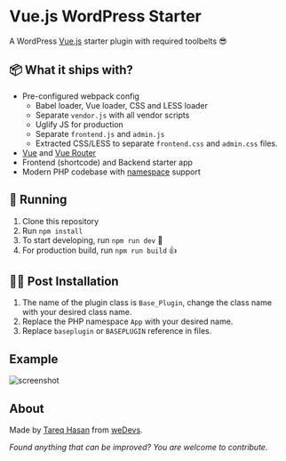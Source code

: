 # Vue.js WordPress Starter

A WordPress [Vue.js](https://vuejs.org/) starter plugin with required toolbelts 😎

## 📦 What it ships with?

 - Pre-configured webpack config
   - Babel loader, Vue loader, CSS and LESS loader
   - Separate `vendor.js` with all vendor scripts
   - Uglify JS for production
   - Separate `frontend.js` and `admin.js`
   - Extracted CSS/LESS to separate `frontend.css` and `admin.css` files.
 - [Vue](https://vuejs.org/) and [Vue Router](https://router.vuejs.org/en/)
 - Frontend (shortcode) and Backend starter app
 - Modern PHP codebase with [namespace](http://php.net/manual/en/language.namespaces.php) support

 
## 🚚 Running 

1. Clone this repository
1. Run `npm install`
1. To start developing, run `npm run dev` 🤘
1. For production build, run `npm run build` 👍

## 👨‍💻 Post Installation

1. The name of the plugin class is `Base_Plugin`, change the class name with your desired class name.
2. Replace the PHP namespace `App` with your desired name.
3. Replace `baseplugin` or `BASEPLUGIN` reference in files.

## Example 

![screenshot](http://tareq.in/owiyZI+)

## About

Made by [Tareq Hasan](https://github.com/tareq1988) from [weDevs](https://wedevs.com).

*Found anything that can be improved? You are welcome to contribute.*